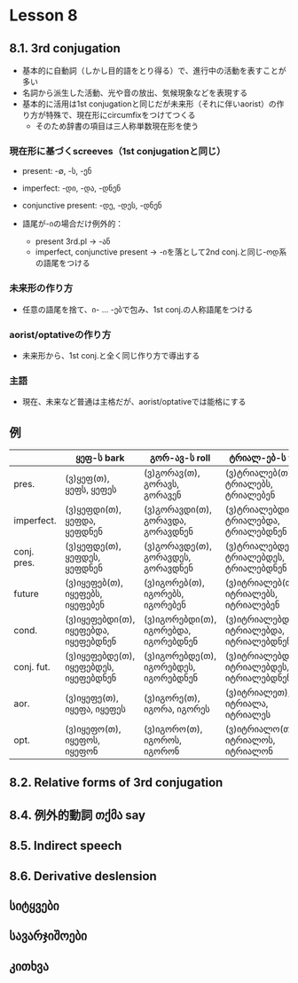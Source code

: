 # Lesson 8

## 8.1.  3rd conjugation

- 基本的に自動詞（しかし目的語をとり得る）で、進行中の活動を表すことが多い
- 名詞から派生した活動、光や音の放出、気候現象などを表現する
- 基本的に活用は1st conjugationと同じだが未来形（それに伴いaorist）の作り方が特殊で、現在形にcircumfixをつけてつくる
  - そのため辞書の項目は三人称単数現在形を使う

### 現在形に基づくscreeves（1st conjugationと同じ）

- present: -∅, -ს, -ენ
- imperfect: -დი, -და, -დნენ
- conjunctive present: -დე, -დეს, -დნენ

- 語尾が-იの場合だけ例外的：
  - present 3rd.pl -> -ან
  - imperfect, conjunctive present -> -იを落として2nd conj.と同じ-ოდ系の語尾をつける

### 未来形の作り方

- 任意の語尾を捨て、ი- ... -ებで包み、1st conj.の人称語尾をつける

### aorist/optativeの作り方

- 未来形から、1st conj.と全く同じ作り方で導出する

### 主語

- 現在、未来など普通は主格だが、aorist/optativeでは能格にする

## 例

|             | ყეფ-ს bark                            | გორ-ავ-ს roll                         | ტრიალ-ებ-ს turn                             | ტირ-ი-ს cry                           | ცხოვრ-ებ-ს live                             |
| ----------- | ------------------------------------- | ------------------------------------- | ------------------------------------------- | ------------------------------------- | ------------------------------------------- |
| pres.       | (ვ)ყეფ(თ), ყეფს, ყეფეს                | (ვ)გორავ(თ), გორავს, გორავენ          | (ვ)ტრიალებ(თ), ტრიალებს, ტრიალებენ          | (ვ)ტირი(თ), ტირის, ტირიან             | (ვ)ცხოვრობ(თ), ცხოვრობს, ცხოვრობენ          |
| imperfect.  | (ვ)ყეფდი(თ), ყეფდა, ყეფდნენ           | (ვ)გორავდი(თ), გორავდა, გორავდნენ     | (ვ)ტრიალებდი(თ), ტრიალებდა, ტრიალებდნენ     | (ვ)ტიროდი(თ), ტიროდა, დიროდნენ        | (ვ)ცხოვრობდი(თ), ცხოვრობდა, ცხოვრონდნენ     |
| conj. pres. | (ვ)ყეფდე(თ), ყეფდეს, ყეფდნენ          | (ვ)გორავდე(თ), გორავდეს, გორავდნენ    | (ვ)ტრიალებდე(თ), ტრიალებდეს, ტრიალებდნენ    | (ვ)დიროდე(თ), ტიროდეს, ტიროდნენ       | (ვ)ცხოვრონდე(თ), ცხოვრობდეს, ცხოვრობდნენ    |
| future      | (ვ)იყეფებ(თ), იყეფებს, იყეფებენ       | (ვ)იგორებ(თ), იგორებს, იგორებენ       | (ვ)იტრიალებ(თ), იტრიალებს, იტრიალებენ       | (ვ)იტირებ(თ), იტირენს, იტირებენ       | (ვ)იცხოვრებ(თ), იცხოვრებს, იცხოვრებენ       |
| cond.       | (ვ)იყეფებდი(თ), იყეფებდა, იყეფებდნენ  | (ვ)იგორებდი(თ), იგორებდა, იგორებდნენ  | (ვ)იტრიალებდი(თ), იტრიალებდა, იტრიალებდნენ  | (ვ)იტირებდი(თ), იტირებდა, იტირებდნენ  | (ვ)იცხოვრებდი(თ), იცხოვრებდა, იცხოვრებდნენ  |
| conj. fut.  | (ვ)იყეფებდე(თ), იყეფებდეს, იყეფებდნენ | (ვ)იგორებდე(თ), იგორებდეს, იგორებდნენ | (ვ)იტრიალებდე(თ), იტრიალებდეს, იტრიალებდნენ | (ვ)იტირებდე(თ), იტირებდეს, იტირებდნენ | (ვ)იცხოვრებდე(თ), იცხოვრებდეს, იცხოვრებდნენ |
| aor.        | (ვ)იყეფე(თ), იყეფა, იყეფეს            | (ვ)იგორე(თ), იგორა, იგორეს            | (ვ)იტრიალეთ), იტრიალა, იტრიალეს             | (ვ)იტირე(თ), იტირა, იტირეს            | (ვ)იცხოვრე(თ), იცხოვრა, იცხოვრეს            |
| opt.        | (ვ)იყეფო(თ), იყეფოს, იყეფონ           | (ვ)იგორო(თ), იგოროს, იგორონ           | (ვ)იტრიალო(თ), იტრიალოს, იტრიალონ           | (ვ)იტირო(თ), იტიროს, იტირონ           | (ვ)იცხვრო(თ), იცხოვროს, იცხოვრონ            |





## 8.2. Relative forms of 3rd conjugation

## 8.4. 例外的動詞 თქმა say

## 8.5. Indirect speech

## 8.6. Derivative deslension

## სიტყვები

## სავარჯიშოები

## კითხვა

